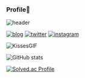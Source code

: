 ### Profile🤗

![header](https://capsule-render.vercel.app/api?type=waving&color=random&height=200&section=header&text=Jeongah%20Yun&fontSize=60)

[![blog](https://img.shields.io/badge/Blog-brightgreen?style=flat&logo=naver&logoColor=white)](https://blog.naver.com/jongahya)
[![twitter](https://img.shields.io/badge/Twitter-blue?style=flat&logo=twitter&logoColor=white)](https://twitter.com/jongah_7)
[![instagram](https://img.shields.io/badge/Insta-ff69b4?style=flat&logo=Instagram&logoColor=white)](https://instagram.com/toki_yja)

![KissesGIF](https://user-images.githubusercontent.com/96214121/188601724-9bd17ffd-7281-443d-920b-3c497918ede2.gif)

![GitHub stats](https://github-readme-stats.vercel.app/api?username=yunjeongah&hide=stars,prs,issues,contribs&show_icons=true&theme=cobalt)

[![Solved.ac Profile](http://mazassumnida.wtf/api/v2/generate_badge?boj=chelmeya)](https://solved.ac/chelmeya/)
